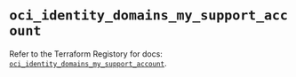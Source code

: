# `oci_identity_domains_my_support_account`

Refer to the Terraform Registory for docs: [`oci_identity_domains_my_support_account`](https://registry.terraform.io/providers/oracle/oci/6.18.0/docs/resources/identity_domains_my_support_account).

